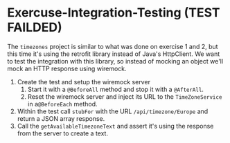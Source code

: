 # Exercuse-Integration-Testing (TEST FAILDED)



The `timezones` project is similar to what was done on exercise 1 and 2, but this time it's using the retrofit library
instead of Java's HttpClient. We want to test the integration with this library, so instead of mocking an object we'll 
mock an HTTP response using wiremock.

1. Create the test and setup the wiremock server
    1. Start it with a `@BeforeAll` method and stop it with a `@AfterAll`.
    2. Reset the wiremock server and inject its URL to the `TimeZoneService` in a`@BeforeEach` method.
2. Within the test call `stubFor` with the URL `/api/timezone/Europe` and return a JSON array response.
3. Call the `getAvailableTimezoneText` and assert it's using the response from the server to create a text.
